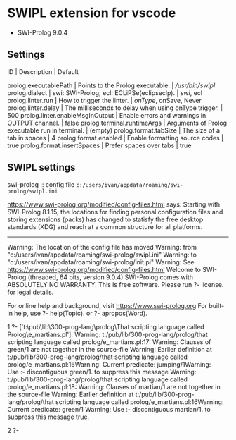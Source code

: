 # SWIPL extension for vscode

- SWI-Prolog 9.0.4


## Settings

ID                              | Description                                           | Default

prolog.executablePath           | Points to the Prolog executable.                      | */usr/bin/swipl*
prolog.dialect                  | swi: SWI-Prolog; ecl: ECLiPSe(eclipseclp).            | *swi*, ecl
prolog.linter.run               | How to trigger the linter.                            | *onType*, onSave, Never
prolog.linter.delay             | The milliseconds to delay when using onType trigger.  | 500
prolog.linter.enableMsgInOutput | Enable errors and warnings in OUTPUT channel.         | false
prolog.terminal.runtimeArgs     | Arguments of Prolog executable run in terminal.       | (empty)
prolog.format.tabSize           | The size of a tab in spaces                           | 4
prolog.format.enabled           | Enable formatting source codes                        | true
prolog.format.insertSpaces      | Prefer spaces over tabs                               | true

## SWIPL settings

swi-prolog :: config file
`c:/users/ivan/appdata/roaming/swi-prolog/swipl.ini`

https://www.swi-prolog.org/modified/config-files.html
says:
Starting with SWI-Prolog 8.1.15, the locations for finding personal configuration files and storing extensions (packs) has changed to statisfy the free desktop standards (XDG) and reach at a common structure for all platforms.

---

Warning: The location of the config file has moved
Warning:   from "c:/users/ivan/appdata/roaming/swi-prolog/swipl.ini"
Warning:   to   "c:/users/ivan/appdata/roaming/swi-prolog/init.pl"
Warning:   See https://www.swi-prolog.org/modified/config-files.html
Welcome to SWI-Prolog (threaded, 64 bits, version 9.0.4)
SWI-Prolog comes with ABSOLUTELY NO WARRANTY. This is free software.
Please run ?- license. for legal details.

For online help and background, visit https://www.swi-prolog.org
For built-in help, use ?- help(Topic). or ?- apropos(Word).

1 ?- ['t:\\pub\\lib\\300-prog-lang\\prolog\\That scripting language called Prolog\\e_martians.pl'].
Warning: t:/pub/lib/300-prog-lang/prolog/that scripting language called prolog/e_martians.pl:17:
Warning:    Clauses of green/1 are not together in the source-file
Warning:    Earlier definition at t:/pub/lib/300-prog-lang/prolog/that scripting language called prolog/e_martians.pl:16Warning:    Current predicate: jumping/1Warning:    
Use :- discontiguous green/1. to suppress this message
Warning: t:/pub/lib/300-prog-lang/prolog/that scripting language called prolog/e_martians.pl:18:
Warning:    Clauses of martian/1 are not together in the source-file
Warning:    Earlier definition at t:/pub/lib/300-prog-lang/prolog/that scripting language called prolog/e_martians.pl:16Warning:    Current predicate: green/1
Warning:    Use :- discontiguous martian/1. to suppress this message
true.

2 ?-
